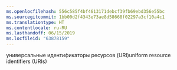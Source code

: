 ```yaml
---
ms.openlocfilehash: 556c585f4bf4613171debcf39fb69ebd356e55bc
ms.sourcegitcommit: 1bb00d2f4343e73ae8d58668f02297a3cf10a4c1
ms.translationtype: HT
ms.contentlocale: ru-RU
ms.lasthandoff: 06/15/2019
ms.locfileid: "63878159"
---
```

<span data-ttu-id="4db0c-101">универсальные идентификаторы ресурсов (URI)</span><span class="sxs-lookup"><span data-stu-id="4db0c-101">uniform resource identifiers (URIs)</span></span>
